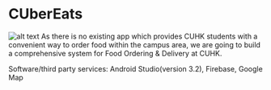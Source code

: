 # CUberEats
![alt text](https://www.matthewchw.com/images/portfolio/CUberEats.png)
As there is no existing app which provides CUHK students with a convenient way to order food within the campus area, we are going to build a comprehensive system for ​Food Ordering & Delivery at CUHK​.

Software/third party services: Android Studio(version 3.2), Firebase, Google Map
